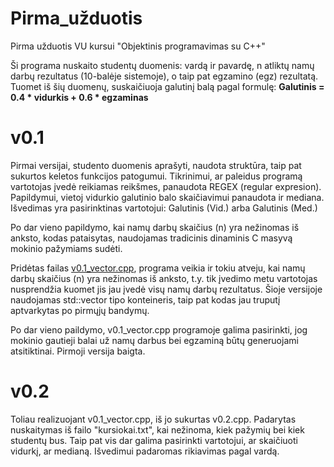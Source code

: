 # Pirma_užduotis
Pirma užduotis VU kursui "Objektinis programavimas su C++"

Ši programa nuskaito studentų duomenis: vardą ir pavardę, n atliktų namų darbų rezultatus (10-balėje sistemoje), o taip pat egzamino (egz) rezultatą.
Tuomet iš šių duomenų, suskaičiuoja galutinį balą pagal formulę:
**Galutinis = 0.4 * vidurkis + 0.6 * egzaminas**

# v0.1
Pirmai versijai, studento duomenis aprašyti, naudota struktūra, taip pat sukurtos keletos funkcijos patogumui. Tikrinimui, ar paleidus programą vartotojas įvedė reikiamas reikšmes, panaudota REGEX (regular expresion).
Papildymui, vietoj vidurkio galutinio balo skaičiavimui panaudota ir mediana. Išvedimas yra pasirinktinas vartotojui: Galutinis (Vid.) arba Galutinis (Med.)

Po dar vieno papildymo, kai namų darbų skaičius (n) yra nežinomas iš anksto, kodas pataisytas, naudojamas tradicinis dinaminis C masyvą mokinio pažymiams sudėti.

Pridėtas failas [v0.1_vector.cpp](https://github.com/vaivapilk/Pirma_uzduotis/blob/v0.1/v0.1_vector.cpp), programa veikia ir tokiu atveju, kai namų darbų skaičius (n) yra nežinomas iš anksto, t.y. tik įvedimo metu vartotojas nusprendžia kuomet jis jau įvedė visų namų darbų rezultatus. Šioje versijoje naudojamas std::vector tipo konteineris, taip pat kodas jau truputį aptvarkytas po pirmųjų bandymų.

Po dar vieno paildymo, v0.1_vector.cpp programoje galima pasirinkti, jog mokinio gautieji balai už namų darbus bei egzaminą būtų generuojami atsitiktinai. Pirmoji versija baigta.

# v0.2
Toliau realizuojant v0.1_vector.cpp, iš jo sukurtas v0.2.cpp. Padarytas nuskaitymas iš failo "kursiokai.txt", kai nežinoma, kiek pažymių bei kiek studentų bus. Taip pat vis dar galima pasirinkti vartotojui, ar skaičiuoti vidurkį, ar medianą. Išvedimui padaromas rikiavimas pagal vardą.
